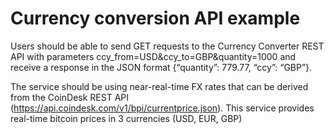 # Currency conversion API example

Users should be able to send GET requests to the Currency Converter REST API with parameters ccy_from=USD&ccy_to=GBP&quantity=1000 and receive a response in the JSON format {“quantity”: 779.77, “ccy”: “GBP”}.

The service should be using near-real-time FX rates that can be derived from the CoinDesk REST API (https://api.coindesk.com/v1/bpi/currentprice.json). This service provides real-time bitcoin prices in 3 currencies (USD, EUR, GBP)